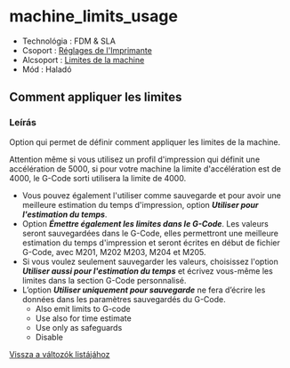 # machine\_limits\_usage

* Technológia : FDM & SLA
* Csoport : [Réglages de l'Imprimante](../printer_settings/printer_settings.md)
* Alcsoport : [Limites de la machine](../printer_settings/printer_settings.md#limites-de-la-machine)
* Mód : Haladó

## Comment appliquer les limites

### Leírás

Option qui permet de définir comment appliquer les limites de la machine.

Attention même si vous utilisez un profil d'impression qui définit une accélération de 5000, si pour votre machine la limite d'accélération est de 4000, le G-Code sorti utilisera la limite de 4000.

* Vous pouvez également l'utiliser comme sauvegarde et pour avoir une meilleure estimation du temps d'impression, option _**Utiliser pour l'estimation du temps**_.
* Option _**Émettre également les limites dans le G-Code**_. Les valeurs seront sauvegardées dans le G-Code, elles permettront une meilleure estimation du temps d'impression et seront écrites en début de fichier G-Code, avec M201, M202 M203, M204 et M205.
* Si vous voulez seulement sauvegarder les valeurs, choisissez l'option _**Utiliser aussi pour l'estimation du temps**_ et écrivez vous-même les limites dans la section G-Code personnalisé.
* L’option _**Utiliser uniquement pour sauvegarde**_ ne fera d’écrire les données dans les paramètres sauvegardés du G-Code.
  * Also emit limits to G-code
  * Use also for time estimate
  * Use only as safeguards
  * Disable

[Vissza a változók listájához](variable_list.md)

